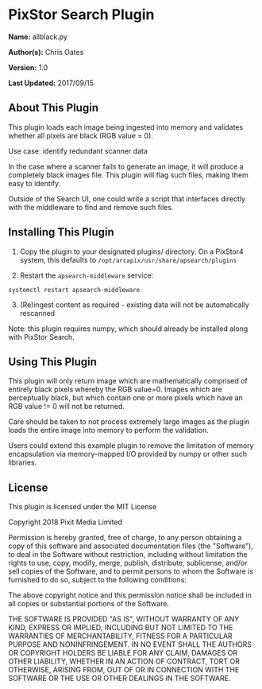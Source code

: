 # PixStor Search Plugin

**Name:** allblack.py

**Author(s):** Chris Oates

**Version:** 1.0

**Last Updated:** 2017/09/15


## About This Plugin

This plugin loads each image being ingested into memory and validates whether all pixels are black (RGB value = 0).

Use case: identify redundant scanner data

In the case where a scanner fails to generate an image, it will produce a completely black images file.
This plugin will flag such files, making them easy to identify.

Outside of the Search UI, one could write a script that interfaces directly with the middleware to find and remove such files.


## Installing This Plugin

1. Copy the plugin to your designated plugins/ directory. On a PixStor4 system, this defaults to `/opt/arcapix/usr/share/apsearch/plugins`

2. Restart the `apsearch-middleware` service:

```
systemctl restart apsearch-middleware
```

3. (Re)ingest content as required - existing data will not be automatically rescanned

Note: this plugin requires numpy, which should already be installed along with PixStor Search.


## Using This Plugin

This plugin will only return image which are mathematically comprised of entirely black pixels whereby the RGB value=0. Images which are perceptually black, but which contain one or more pixels which have an RGB value != 0 will not be returned.

Care should be taken to not process extremely large images as the plugin loads the entire image into memory to perform the validation.

Users could extend this example plugin to remove the limitation of memory encapsulation via memory-mapped I/O provided by numpy or other such libraries.


## License

This plugin is licensed under the MIT License

Copyright 2018 Pixit Media Limited

Permission is hereby granted, free of charge, to any person obtaining a copy of this software and associated documentation files (the "Software"), to deal in the Software without restriction, including without limitation the rights to use, copy, modify, merge, publish, distribute, sublicense, and/or sell copies of the Software, and to permit persons to whom the Software is furnished to do so, subject to the following conditions:

The above copyright notice and this permission notice shall be included in all copies or substantial portions of the Software.

THE SOFTWARE IS PROVIDED "AS IS", WITHOUT WARRANTY OF ANY KIND, EXPRESS OR IMPLIED, INCLUDING BUT NOT LIMITED TO THE WARRANTIES OF MERCHANTABILITY, FITNESS FOR A PARTICULAR PURPOSE AND NONINFRINGEMENT. IN NO EVENT SHALL THE AUTHORS OR COPYRIGHT HOLDERS BE LIABLE FOR ANY CLAIM, DAMAGES OR OTHER LIABILITY, WHETHER IN AN ACTION OF CONTRACT, TORT OR OTHERWISE, ARISING FROM, OUT OF OR IN CONNECTION WITH THE SOFTWARE OR THE USE OR OTHER DEALINGS IN THE SOFTWARE.
